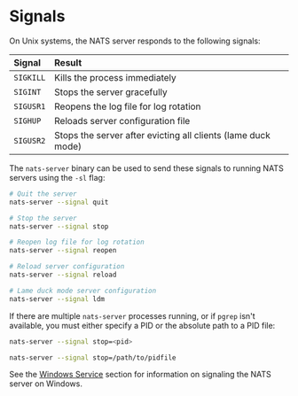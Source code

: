 # Signals

On Unix systems, the NATS server responds to the following signals:

| Signal | Result |
| :--- | :--- |
| `SIGKILL` | Kills the process immediately |
| `SIGINT` | Stops the server gracefully |
| `SIGUSR1` | Reopens the log file for log rotation |
| `SIGHUP` | Reloads server configuration file |
| `SIGUSR2` | Stops the server after evicting all clients \(lame duck mode\) |

The `nats-server` binary can be used to send these signals to running NATS servers using the `-sl` flag:

```bash
# Quit the server
nats-server --signal quit

# Stop the server
nats-server --signal stop

# Reopen log file for log rotation
nats-server --signal reopen

# Reload server configuration
nats-server --signal reload

# Lame duck mode server configuration
nats-server --signal ldm
```

If there are multiple `nats-server` processes running, or if `pgrep` isn't available, you must either specify a PID or the absolute path to a PID file:

```bash
nats-server --signal stop=<pid>
```

```bash
nats-server --signal stop=/path/to/pidfile
```

See the [Windows Service](../running/windows_srv.md) section for information on signaling the NATS server on Windows.

